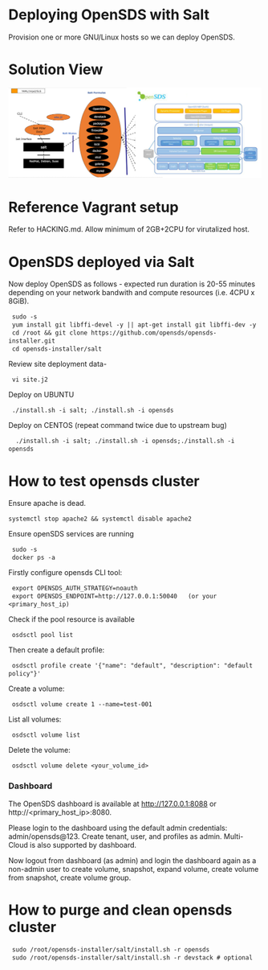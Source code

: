 # Deploying OpenSDS with Salt

Provision one or more GNU/Linux hosts so we can deploy OpenSDS.

Solution View
=============

<a href="https://github.com/opensds/opensds">![Solution overview](solutionDesign.png)</a>

Reference Vagrant setup
=======================
Refer to HACKING.md. Allow minimum of 2GB+2CPU for virutalized host.


OpenSDS deployed via Salt
=========================
Now deploy OpenSDS as follows - expected run duration is 20-55 minutes depending on your network bandwith and compute resources (i.e. 4CPU x 8GiB).

```
 sudo -s
 yum install git libffi-devel -y || apt-get install git libffi-dev -y
 cd /root && git clone https://github.com/opensds/opensds-installer.git
 cd opensds-installer/salt
```

Review site deployment data-
```
 vi site.j2
```

Deploy on UBUNTU
```
 ./install.sh -i salt; ./install.sh -i opensds
```

Deploy on CENTOS (repeat command twice due to upstream bug)
```
  ./install.sh -i salt; ./install.sh -i opensds;./install.sh -i opensds
```


How to test opensds cluster
===========================
Ensure apache is dead.
```
systemctl stop apache2 && systemctl disable apache2
```
Ensure openSDS services are running
```
 sudo -s
 docker ps -a
```

Firstly configure opensds CLI tool:
```
 export OPENSDS_AUTH_STRATEGY=noauth
 export OPENSDS_ENDPOINT=http://127.0.0.1:50040   (or your <primary_host_ip)
```
Check if the pool resource is available
```
 osdsctl pool list
```

Then create a default profile:
```
 osdsctl profile create '{"name": "default", "description": "default policy"}'
```

Create a volume:
```
 osdsctl volume create 1 --name=test-001
```

List all volumes:
```
 osdsctl volume list
```

Delete the volume:
```
 osdsctl volume delete <your_volume_id>
```

### Dashboard
The OpenSDS dashboard is available at http://127.0.0.1:8088 or http://<primary_host_ip>:8080. 

Please login to the dashboard using the default admin credentials: admin/opensds@123. Create tenant, user, and profiles as admin. Multi-Cloud is also supported by dashboard.

Now logout from dashboard (as admin) and login the dashboard again as a non-admin user to create volume, snapshot, expand volume, create volume from snapshot, create volume group.


How to purge and clean opensds cluster
========================================
```
 sudo /root/opensds-installer/salt/install.sh -r opensds
 sudo /root/opensds-installer/salt/install.sh -r devstack # optional
```
